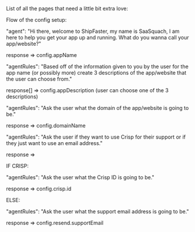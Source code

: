 List of all the pages that need a little bit extra love:

Flow of the config setup:

"agent": "Hi there, welcome to ShipFaster, my name is SaaSquach, I am here to help you get your app up and running. What do you wanna call your app/website?"

response => config.appName

"agentRules": "Based off of the information given to you by the user for the app name (or possibly more) create 3 descriptions of the app/website that the user can choose from."

response[] => config.appDescription (user can choose one of the 3 descriptions)

"agentRules": "Ask the user what the domain of the app/website is going to be."

response => config.domainName

"agentRules": "Ask the user if they want to use Crisp for their support or if they just want to use an email address."

response<Boolean> => 

IF CRISP:

"agentRules": "Ask the user what the Crisp ID is going to be."

response => config.crisp.id

ELSE:

"agentRules": "Ask the user what the support email address is going to be."

response => config.resend.supportEmail


